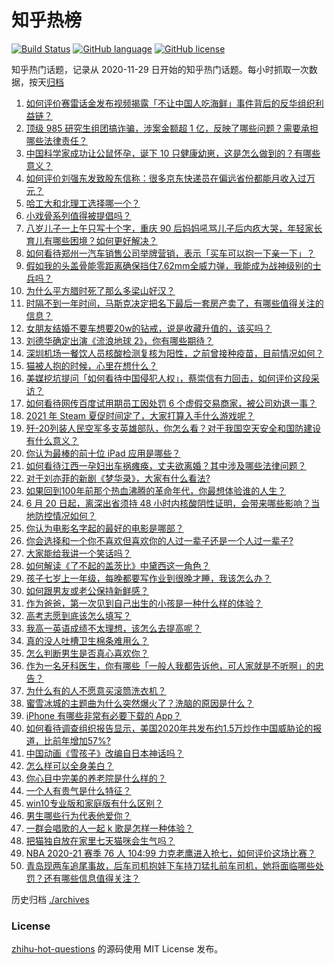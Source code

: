 # 知乎热榜
[![Build Status](https://github.com/ToWeLong/zhihu-hot-questions/workflows/CI/badge.svg)](https://github.com/ToWeLong/zhihu-hot-questions/actions)
[![GitHub language](https://img.shields.io/badge/language-golang-orange.svg)](https://golang.org/)
[![GitHub license](https://img.shields.io/github/license/ToWeLong/zhihu-hot-questions)](https://github.com/ToWeLong/zhihu-hot-questions/blob/main/LICENSE)

知乎热门话题，记录从 2020-11-29 日开始的知乎热门话题。每小时抓取一次数据，按天[归档](./archives)

<!-- BEGIN -->

1. [如何评价赛雷话金发布视频揭露「不让中国人吃海鲜」事件背后的反华组织利益链？](https://www.zhihu.com/question/465827983)
1. [顶级 985 研究生组团搞诈骗，涉案金额超 1 亿，反映了哪些问题？需要承担哪些法律责任？](https://www.zhihu.com/question/465557339)
1. [中国科学家成功让公鼠怀孕，诞下 10 只健康幼崽，这是怎么做到的？有哪些意义？](https://www.zhihu.com/question/465862552)
1. [如何评价刘强东发致股东信称：很多京东快递员在偏远省份都能月收入过万元？](https://www.zhihu.com/question/465738678)
1. [哈工大和北理工选择哪一个？](https://www.zhihu.com/question/329076452)
1. [小戏骨系列值得被提倡吗？](https://www.zhihu.com/question/354286546)
1. [八岁儿子一上午只写十个字，重庆 90 后妈妈吼骂儿子后内疚大哭，年轻家长育儿有哪些困境？如何更好解决？](https://www.zhihu.com/question/465723069)
1. [如何看待郑州一汽车销售公司举牌营销，表示「买车可以抱一下亲一下」？](https://www.zhihu.com/question/465898157)
1. [假如我的头盖骨能零距离确保挡住7.62mm全威力弹，我能成为战神级别的士兵吗？](https://www.zhihu.com/question/444459120)
1. [为什么平方腊时死了那么多梁山好汉？](https://www.zhihu.com/question/459476694)
1. [时隔不到一年时间，马斯克决定把名下最后一套房产卖了，有哪些值得关注的信息？](https://www.zhihu.com/question/465124442)
1. [女朋友结婚不要车想要20w的钻戒，说是收藏升值的，该买吗？](https://www.zhihu.com/question/460481721)
1. [刘德华确定出演《流浪地球 2》，你有哪些期待？](https://www.zhihu.com/question/465932631)
1. [深圳机场一餐饮人员核酸检测复核为阳性，之前曾接种疫苗，目前情况如何？](https://www.zhihu.com/question/465742318)
1. [猫被人抱的时候，心里在想什么？](https://www.zhihu.com/question/463390158)
1. [美媒挖坑提问「如何看待中国侵犯人权」，蔡崇信有力回击，如何评价这段采访？](https://www.zhihu.com/question/465932695)
1. [如何看待网传百度试用期员工因处罚 6 个虚假交易商家，被公司劝退一事？](https://www.zhihu.com/question/465745130)
1. [2021 年 Steam 夏促时间定了，大家打算入手什么游戏呢？](https://www.zhihu.com/question/456973633)
1. [歼-20列装人民空军多支英雄部队，你怎么看？对于我国空天安全和国防建设有什么意义？](https://www.zhihu.com/question/465781827)
1. [你认为最棒的前十位 iPad 应用是哪些？](https://www.zhihu.com/question/34453138)
1. [如何看待江西一孕妇出车祸瘫痪，丈夫欲离婚？其中涉及哪些法律问题？](https://www.zhihu.com/question/465900205)
1. [对于刘亦菲的新剧《梦华录》，大家有什么看法?](https://www.zhihu.com/question/463716425)
1. [如果回到100年前那个热血沸腾的革命年代，你最想体验谁的人生？](https://www.zhihu.com/question/460118166)
1. [6 月 20 日起，离深出省须持 48 小时内核酸阴性证明，会带来哪些影响？当地防控情况如何？](https://www.zhihu.com/question/466006647)
1. [你认为电影名字起的最好的电影是哪部？](https://www.zhihu.com/question/464066501)
1. [你会选择和一个你不喜欢但喜欢你的人过一辈子还是一个人过一辈子?](https://www.zhihu.com/question/461105913)
1. [大家能给我讲一个笑话吗？](https://www.zhihu.com/question/464776360)
1. [如何解读《了不起的盖茨比》中黛西这一角色？](https://www.zhihu.com/question/464349748)
1. [孩子七岁上一年级，每晚都要写作业到很晚才睡，我该怎么办？](https://www.zhihu.com/question/453264257)
1. [如何跟男友或老公保持新鲜感？](https://www.zhihu.com/question/323121337)
1. [作为爸爸，第一次见到自己出生的小孩是一种什么样的体验？](https://www.zhihu.com/question/352453251)
1. [高考志愿到底该怎么填写？](https://www.zhihu.com/question/409122324)
1. [我高一英语成绩不太理想，该怎么去提高呢？](https://www.zhihu.com/question/463008113)
1. [真的没人吐槽卫生棉条难用么？](https://www.zhihu.com/question/300142490)
1. [怎么判断男生是否真心喜欢你？](https://www.zhihu.com/question/431695365)
1. [作为一名牙科医生，你有哪些「一般人我都告诉他，可人家就是不听啊」的忠告？](https://www.zhihu.com/question/56477060)
1. [为什么有的人不愿意买滚筒洗衣机？](https://www.zhihu.com/question/393287010)
1. [蜜雪冰城的主题曲为什么突然爆火了？洗脑的原因是什么？](https://www.zhihu.com/question/464996660)
1. [iPhone 有哪些非常有必要下载的 App？](https://www.zhihu.com/question/28306141)
1. [如何看待调查组织报告显示，美国2020年共发布约1.5万炒作中国威胁论的报道，比前年增加57%?](https://www.zhihu.com/question/465877952)
1. [中国动画《雪孩子》改编自日本神话吗？](https://www.zhihu.com/question/465234646)
1. [怎么样可以全身美白？](https://www.zhihu.com/question/24969320)
1. [你心目中完美的养老院是什么样的？](https://www.zhihu.com/question/403290284)
1. [一个人有贵气是什么特征？](https://www.zhihu.com/question/61071183)
1. [win10专业版和家庭版有什么区别？](https://www.zhihu.com/question/51633999)
1. [男生哪些行为代表他爱你？](https://www.zhihu.com/question/460665781)
1. [一群会唱歌的人一起 k 歌是怎样一种体验？](https://www.zhihu.com/question/34563032)
1. [把猫独自放在家里七天猫咪会生气吗？](https://www.zhihu.com/question/297157565)
1. [NBA 2020-21 赛季 76 人 104:99 力克老鹰进入抢七，如何评价这场比赛？](https://www.zhihu.com/question/465879543)
1. [青岛现两车追尾事故，后车司机抱娃下车持刀猛扎前车司机，她将面临哪些处罚？还有哪些信息值得关注？](https://www.zhihu.com/question/465539331)

<!-- END -->

历史归档 [./archives](./archives)


### License
[zhihu-hot-questions](https://github.com/towelong/zhihu-hot-questions) 的源码使用 MIT License 发布。